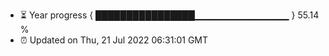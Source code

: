 - ⏳ Year progress { ████████████████▁▁▁▁▁▁▁▁▁▁▁▁▁▁ } 55.14 %
- ⏰ Updated on Thu, 21 Jul 2022 06:31:01 GMT


